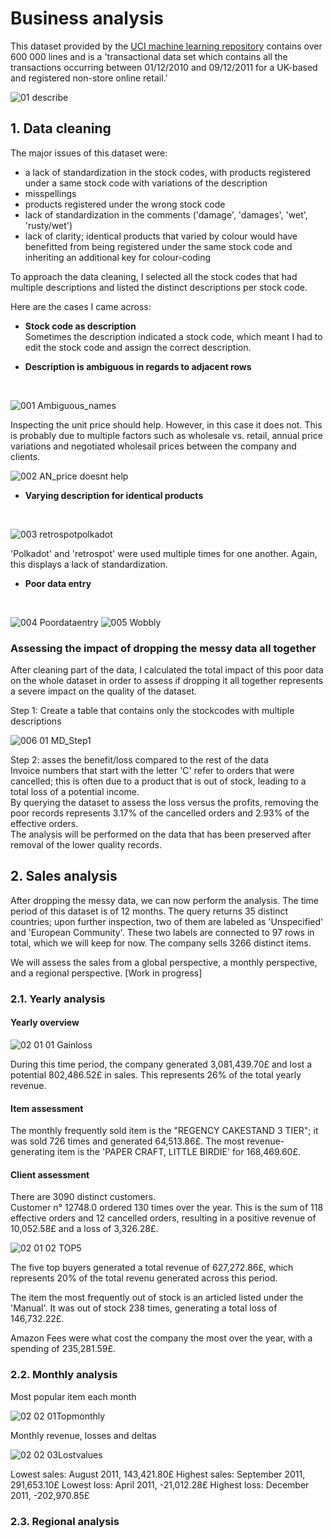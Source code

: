 # Business analysis

This dataset provided by the [UCI machine learning repository](https://archive.ics.uci.edu/dataset/352/online+retail) contains over 600 000 lines and is a 'transactional data set which contains all the transactions occurring between 01/12/2010 and 09/12/2011 for a UK-based and registered non-store online retail.'

![01 describe](https://github.com/user-attachments/assets/bf933324-2ba1-4e0d-977c-106518a2bfe3)

## 1. Data cleaning

The major issues of this dataset were:
- a lack of standardization in the stock codes, with products registered under a same stock code with variations of the description
- misspellings
- products registered under the wrong stock code
- lack of standardization in the comments ('damage', 'damages', 'wet', 'rusty/wet')
- lack of clarity; identical products that varied by colour would have benefitted from being registered under the same stock code and inheriting an additional key for colour-coding

To approach the data cleaning, I selected all the stock codes that had multiple descriptions and listed the distinct descriptions per stock code.

Here are the cases I came across:

- <b>Stock code as description</b>
  <br>Sometimes the description indicated a stock code, which meant I had to edit the stock code and assign the correct description.
  <br>
  
- <b>Description is ambiguous in regards to adjacent rows</b>
<br>

![001 Ambiguous_names](https://github.com/user-attachments/assets/c4d05b88-3a53-453c-9a89-7ab9b40fac7d)

Inspecting the unit price should help. However, in this case it does not. This is probably due to multiple factors such as wholesale vs. retail, annual price variations and negotiated wholesail prices between the company and clients.
<br>

![002 AN_price doesnt help](https://github.com/user-attachments/assets/65e03a9d-55b6-4fc8-b3b9-f46db0306c0a)

- <b>Varying description for identical products</b>
<br>

![003 retrospotpolkadot](https://github.com/user-attachments/assets/c51b8913-6f8e-4dc7-b8b1-ede238ac382c)

'Polkadot' and 'retrospot' were used multiple times for one another. Again, this displays a lack of standardization.

- <b>Poor data entry</b>
<br>

![004 Poordataentry](https://github.com/user-attachments/assets/89e5d39d-b03c-48e5-a058-f45ecab4fbe7)
![005 Wobbly](https://github.com/user-attachments/assets/2732a8c3-9d68-4e11-a084-1a2f0be764d8)

### Assessing the impact of dropping the messy data all together

After cleaning part of the data, I calculated the total impact of this poor data on the whole dataset in order to assess if dropping it all together represents a severe impact on the quality of the dataset.

Step 1: Create a table that contains only the stockcodes with multiple descriptions

![006 01 MD_Step1](https://github.com/user-attachments/assets/d7f2ef68-560e-4018-b6f7-8ad26aa90260)

Step 2: asses the benefit/loss compared to the rest of the data
<br> Invoice numbers that start with the letter 'C' refer to orders that were cancelled; this is often due to a product that is out of stock, leading to a total loss of a potential income.
<br> By querying the dataset to assess the loss versus the profits, removing the poor records represents 3.17% of the cancelled orders and 2.93% of the effective orders.
<br> The analysis will be performed on the data that has been preserved after removal of the lower quality records.

## 2. Sales analysis

After dropping the messy data, we can now perform the analysis.
The time period of this dataset is of 12 months. The query returns 35 distinct countries; upon further inspection, two of them are labeled as 'Unspecified' and 'European Community'. These two labels are connected to 97 rows in total, which we will keep for now.
The company sells 3266 distinct items.

We will assess the sales from a global perspective, a monthly perspective, and a regional perspective. [Work in progress]

### 2.1. Yearly analysis

#### Yearly overview
![02 01 01 Gainloss](https://github.com/user-attachments/assets/c0e8bc62-da90-45e8-9bc8-6ecaa1fbba7b)

During this time period, the company generated 3,081,439.70£ and lost a potential 802,486.52£ in sales. This represents 26% of the total yearly revenue.

#### Item assessment
The monthly frequently sold item is the "REGENCY CAKESTAND 3 TIER"; it was sold 726 times and generated 64,513.86£.
The most revenue-generating item is the 'PAPER CRAFT, LITTLE BIRDIE' for 168,469.60£.

#### Client assessment
There are 3090 distinct customers.
<br>Customer n° 12748.0 ordered 130 times over the year. This is the sum of 118 effective orders and 12 cancelled orders, resulting in a positive revenue of 10,052.58£ and a loss of 3,326.28£.

![02 01 02 TOP5](https://github.com/user-attachments/assets/789092b7-ee18-4885-88d5-8cd34fee5349)

The five top buyers generated a total revenue of 627,272.86£, which represents 20% of the total revenu generated across this period.

The item the most frequently out of stock is an articled listed under the 'Manual'. It was out of stock 238 times, generating a total loss of 146,732.22£.

Amazon Fees were what cost the company the most over the year, with a spending of 235,281.59£.

### 2.2. Monthly analysis

Most popular item each month

![02 02 01Topmonthly](https://github.com/user-attachments/assets/06eab385-0dba-4b07-8f85-cef87ac51514)

Monthly revenue, losses and deltas

![02 02 03Lostvalues](https://github.com/user-attachments/assets/e5b7e049-60ff-44e2-8985-0be0e75177f2)


Lowest sales: August 2011, 143,421.80£
Highest sales: September 2011, 291,653.10£
Lowest loss: April 2011, -21,012.28£
Highest loss: December 2011, -202,970.85£

### 2.3. Regional analysis
